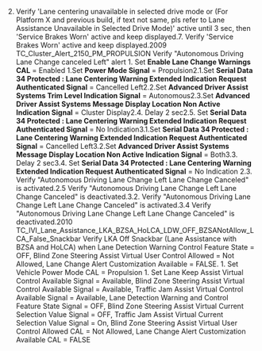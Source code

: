 2. Verify 'Lane centering unavailable in selected drive mode or (For Platform X and previous build, if text not same, pls refer to Lane Assistance Unavailable in Selected Drive Mode)' active until 3 sec, then 'Service Brakes Worn' active and keep displayed.7. Verify 'Service Brakes Worn' active and keep displayed.2009 TC_Cluster_Alert_2150_PM_PROPULSION Verify "Autonomous Driving Lane Change canceled Left" alert 1. Set **Enable Lane Change Warnings CAL** = Enabled 1.Set **Power Mode Signal** = Propulsion2.1.Set **Serial Data 34 Protected : Lane Centering Warning Extended Indication Request Authenticated Signal** = Cancelled Left2.2.Set **Advanced Driver Assist Systems Trim Level Indication Signal** = Autonomous2.3.Set **Advanced Driver Assist Systems Message Display Location Non Active Indication Signal** = Cluster Display2.4. Delay 2 sec2.5. Set **Serial Data 34 Protected : Lane Centering Warning Extended Indication Request Authenticated Signal** = No Indication3.1.Set **Serial Data 34 Protected : Lane Centering Warning Extended Indication Request Authenticated Signal** = Cancelled Left3.2.Set **Advanced Driver Assist Systems Message Display Location Non Active Indication Signal** = Both3.3. Delay 2 sec3.4. Set **Serial Data 34 Protected : Lane Centering Warning Extended Indication Request Authenticated Signal** = No Indication 2.3. Verify "Autonomous Driving Lane Change Left Lane Change Canceled" is activated.2.5 Verify "Autonomous Driving Lane Change Left Lane Change Canceled" is deactivated.3.2. Verify "Autonomous Driving Lane Change Left Lane Change Canceled" is activated.3.4 Verify "Autonomous Driving Lane Change Left Lane Change Canceled" is deactivated.2010 TC_IVI_Lane_Assistance_LKA_BZSA_HoLCA_LDW_OFF_BZSANotAllow_LCA_False_Snackbar Verify LKA Off Snackbar (Lane Assistance with BZSA and HoLCA) when Lane Detection Warning Control Feature State = OFF, Blind Zone Steering Assist Virtual User Control Allowed = Not Allowed, Lane Change Alert Customization Available = FALSE. 1. Set Vehicle Power Mode CAL = Propulsion 1. Set Lane Keep Assist Virtual Control Available Signal = Available, Blind Zone Steering Assist Virtual Control Available Signal = Available, Traffic Jam Assist Virtual Control Available Signal = Available, Lane Detection Warning and Control Feature State Signal = OFF, Blind Zone Steering Assist Virtual Current Selection Value Signal = OFF, Traffic Jam Assist Virtual Current Selection Value Signal = On, Blind Zone Steering Assist Virtual User Control Allowed CAL = Not Allowed, Lane Change Alert Customization Available CAL = FALSE